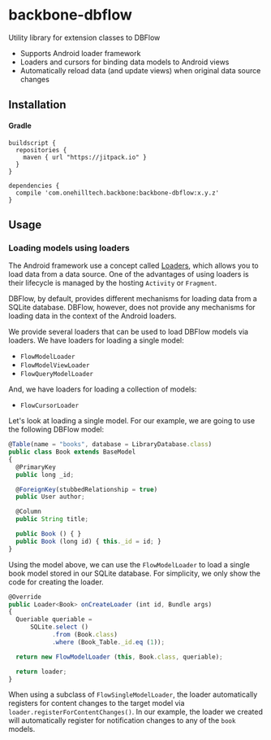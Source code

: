 # backbone-dbflow

Utility library for extension classes to DBFlow

* Supports Android loader framework
* Loaders and cursors for binding data models to Android views
* Automatically reload data (and update views) when original data source changes

## Installation

#### Gradle

```
buildscript {
  repositories {
    maven { url "https://jitpack.io" }
  }
}

dependencies {
  compile 'com.onehilltech.backbone:backbone-dbflow:x.y.z'
}
```

## Usage

### Loading models using loaders

The Android framework use a concept called 
[Loaders](https://developer.android.com/guide/components/loaders.html), which
allows you to load data from a data source. One of the advantages of using loaders
is their lifecycle is managed by the hosting `Activity` or `Fragment`. 

DBFlow, by default, provides different mechanisms for loading data from a SQLite
database. DBFlow, however, does not provide any mechanisms for loading data in the
context of the Android loaders.

We provide several loaders that can be used to load DBFlow models via loaders. We
have loaders for loading a single model:

* `FlowModelLoader`
* `FlowModelViewLoader`
* `FlowQueryModelLoader`

And, we have loaders for loading a collection of models:

* `FlowCursorLoader`

Let's look at loading a single model. For our example, we are going to use the
following DBFlow model:

```javascript
@Table(name = "books", database = LibraryDatabase.class)
public class Book extends BaseModel
{
  @PrimaryKey
  public long _id;

  @ForeignKey(stubbedRelationship = true)
  public User author;

  @Column
  public String title;

  public Book () { }
  public Book (long id) { this._id = id; }
}
```

Using the model above, we can use the `FlowModelLoader` to load a single book
model stored in our SQLite database. For simplicity, we only show the code for 
creating the loader.

```javascript
@Override
public Loader<Book> onCreateLoader (int id, Bundle args)
{
  Queriable queriable =
      SQLite.select ()
            .from (Book.class)
            .where (Book_Table._id.eq (1));

  return new FlowModelLoader (this, Book.class, queriable);

  return loader;
}
```  

When using a subclass of `FlowSingleModelLoader`, the loader automatically 
registers for content changes to the target model via `loader.registerForContentChanges()`.
In our example, the loader we created will automatically register for notification
changes to any of the `book` models.
